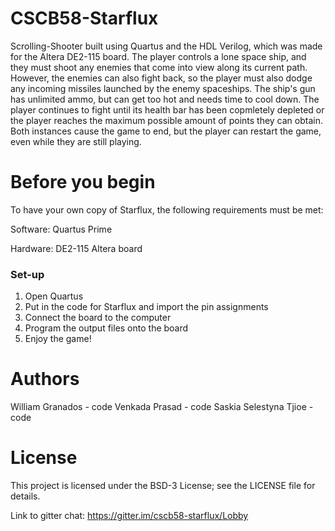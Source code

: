 # CSCB58-Starflux
Scrolling-Shooter built using Quartus and the HDL Verilog, which was made for the Altera DE2-115 board. The player controls a lone space
ship, and they must shoot any enemies that come into view along its current path. However, the enemies can also fight back, so the player
must also dodge any incoming missiles launched by the enemy spaceships. The ship's gun has unlimited ammo, but can get too hot and needs
time to cool down. The player continues to fight until its health bar has been copmletely depleted or the player reaches the maximum
possible amount of points they can obtain. Both instances cause the game to end, but the player can restart the game, even while they are
still playing.

# Before you begin
To have your own copy of Starflux, the following requirements must be met:

Software: Quartus Prime

Hardware: DE2-115 Altera board

### Set-up
1. Open Quartus
2. Put in the code for Starflux and import the pin assignments
3. Connect the board to the computer
4. Program the output files onto the board
5. Enjoy the game!

# Authors
William Granados - code 
Venkada Prasad - code 
Saskia Selestyna Tjioe - code 

# License
This project is licensed under the BSD-3 License; see the LICENSE file for details.


Link to gitter chat:
https://gitter.im/cscb58-starflux/Lobby
